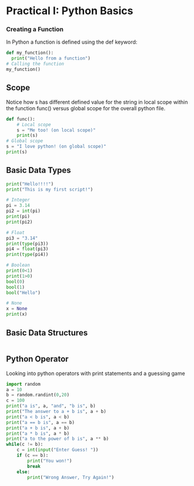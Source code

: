 # Practical I: Python Basics

### Creating a Function
In Python a function is defined using the def keyword:
```python
def my_function():
  print("Hello from a function")
# Calling the function
my_function() 
```

## Scope
Notice how s has different defined value for the string in local scope within the function func() versus global scope for the overall python file.
```python
def func():
    # Local scope
    s = "Me too! (on local scope)"
    print(s)
# Global scope
s = "I love python! (on global scope)"
print(s)
```

## Basic Data Types
```python
print("Hello!!!!")
print("This is my first script!")

# Integer
pi = 3.14
pi2 = int(pi)
print(pi)
print(pi2)

# Float
pi3 = "3.14"
print(type(pi3))
pi4 = float(pi3)
print(type(pi4))

# Boolean
print(0<1)
print(1>0)
bool(0)
bool(1)
bool("Hello")

# None
x = None
print(x)
```
## Basic Data Structures
```python

```

## Python Operator
Looking into python operators with print statements and a guessing game
```python
import random
a = 10
b = random.randint(0,20)
c = 100
print("a is", a, "and", "b is", b)
print("The answer to a + b is", a + b)
print("a < b is", a < b)
print("a == b is", a == b)
print("a + b is", a + b)
print("a * b is", a * b)
print("a to the power of b is", a ** b)
while(c != b):
    c = int(input("Enter Guess! "))
    if (c == b):
        print("You won!")
        break
    else:
        print("Wrong Answer, Try Again!")
```

